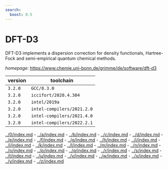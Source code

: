```yaml
---
search:
  boost: 0.5
---
```

# DFT-D3

DFT-D3 implements a dispersion correction for density functionals, Hartree-Fock and semi-empirical quantum chemical methods.

*homepage*: <https://www.chemie.uni-bonn.de/grimme/de/software/dft-d3>

version | toolchain
--------|----------
``3.2.0`` | ``GCC/8.3.0``
``3.2.0`` | ``iccifort/2020.4.304``
``3.2.0`` | ``intel/2019a``
``3.2.0`` | ``intel-compilers/2021.2.0``
``3.2.0`` | ``intel-compilers/2021.4.0``
``3.2.0`` | ``intel-compilers/2022.2.1``

[../0/index.md](0) - [../a/index.md](a) - [../b/index.md](b) - [../c/index.md](c) - [../d/index.md](d) - [../e/index.md](e) - [../f/index.md](f) - [../g/index.md](g) - [../h/index.md](h) - [../i/index.md](i) - [../j/index.md](j) - [../k/index.md](k) - [../l/index.md](l) - [../m/index.md](m) - [../n/index.md](n) - [../o/index.md](o) - [../p/index.md](p) - [../q/index.md](q) - [../r/index.md](r) - [../s/index.md](s) - [../t/index.md](t) - [../u/index.md](u) - [../v/index.md](v) - [../w/index.md](w) - [../x/index.md](x) - [../y/index.md](y) - [../z/index.md](z)

